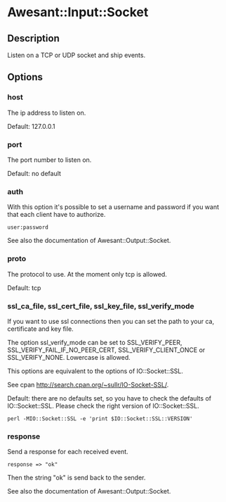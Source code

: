 # Awesant::Input::Socket

## Description

Listen on a TCP or UDP socket and ship events.

## Options

### host

The ip address to listen on.

Default: 127.0.0.1

### port

The port number to listen on.

Default: no default

### auth

With this option it's possible to set a username and password if you want
that each client have to authorize.

    user:password

See also the documentation of Awesant::Output::Socket.

### proto

The protocol to use. At the moment only tcp is allowed.

Default: tcp

### ssl_ca_file, ssl_cert_file, ssl_key_file, ssl_verify_mode

If you want to use ssl connections then you can set the path to your ca, certificate and key file.

The option ssl_verify_mode can be set to SSL_VERIFY_PEER, SSL_VERIFY_FAIL_IF_NO_PEER_CERT,
SSL_VERIFY_CLIENT_ONCE or SSL_VERIFY_NONE. Lowercase is allowed.

This options are equivalent to the options of IO::Socket::SSL.

See cpan http://search.cpan.org/~sullr/IO-Socket-SSL/.

Default: there are no defaults set, so you have to check the defaults of IO::Socket::SSL.
Please check the right version of IO::Socket::SSL.

    perl -MIO::Socket::SSL -e 'print $IO::Socket::SSL::VERSION'

### response

Send a response for each received event.

    response => "ok"

Then the string "ok" is send back to the sender.

See also the documentation of Awesant::Output::Socket.


